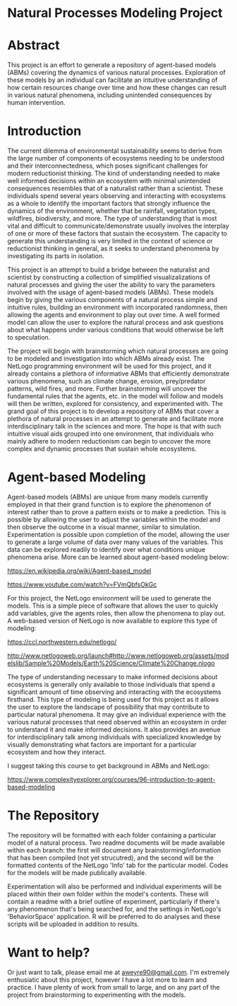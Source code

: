 # Natural Processes Modeling Project

# Abstract

This project is an effort to generate a repository of agent-based models (ABMs) covering the dynamics of various natural processes.  Exploration of these models by an individual can facilitate an intuitive understanding of how certain resources change over time and how these changes can result in various natural phenomena, including unintended consequences by human intervention.

# Introduction

The current dilemma of environmental sustainability seems to derive from the large number of components of ecosystems needing to be understood and their interconnectedness, which poses significant challenges for modern reductionist thinking.  The kind of understanding needed to make well informed decisions within an ecosystem with minimal unintended consequences resembles that of a naturalist rather than a scientist.  These individuals spend several years observing and interacting with ecosystems as a whole to identify the important factors that strongly influence the dynamics of the environment, whether that be rainfall, vegetation types, wildfires, biodiversity, and more.  The type of understanding that is most vital and difficult to communicate/demonstrate usually involves the interplay of one or more of these factors that sustain the ecosystem.  The capacity to generate this understanding is very limited in the context of science or reductionist thinking in general, as it seeks to understand phenomena by investigating its parts in isolation.  

This project is an attempt to build a bridge between the naturalist and scientist by constructing a collection of simplified visualizalizations of natural processes and giving the user the ability to vary the parameters involved with the usage of agent-based models (ABMs).  These models begin by giving the various components of a natural process simple and intuitive rules, building an environment with incorporated randomness, then allowing the agents and environment to play out over time.  A well formed model can allow the user to explore the natural process and ask questions about what happens under various conditions that would otherwise be left to speculation.

The project will begin with brainstorming which natural processes are going to be modeled and investigation into which ABMs already exist.  The NetLogo programming environment will be used for this project, and it already contains a plethora of informative ABMs that efficiently demonstrate various phenomena, such as climate change, erosion, prey/predator patterns, wild fires, and more.  Further brainstorming will uncover the fundamental rules that the agents, etc. in the model will follow and models will then be written, explored for consistency, and experimented with.  The grand goal of this project is to develop a repository of ABMs that cover a plethora of natural processes in an attempt to generate and facilitate more interdisciplinary talk in the sciences and more.  The hope is that with such intuitive visual aids grouped into one environment, that individuals who mainly adhere to modern reductionism can begin to uncover the more complex and dynamic processes that sustain whole ecosystems.

# Agent-based Modeling

Agent-based models (ABMs) are unique from many models currently employed in that their grand function is to explore the phenomenon of interest rather than to prove a pattern exists or to make a prediction.  This is possible by allowing the user to adjust the variables within the model and then observe the outcome in a visual manner, similar to simulation.  Experimentation is possible upon completion of the model, allowing the user to generate a large volume of data over many values of the variables.  This data can be explored readily to identify over what conditions unique phenomena arise.  More can be learned about agent-based modeling below:

https://en.wikipedia.org/wiki/Agent-based_model

https://www.youtube.com/watch?v=FVmQbfsOkGc

For this project, the NetLogo environment will be used to generate the models.  This is a simple piece of software that allows the user to quickly add variables, give the agents roles, then allow the phenomena to play out.  A web-based version of NetLogo is now available to explore this type of modeling:  

https://ccl.northwestern.edu/netlogo/

http://www.netlogoweb.org/launch#http://www.netlogoweb.org/assets/modelslib/Sample%20Models/Earth%20Science/Climate%20Change.nlogo

The type of understanding necessary to make informed decisions about ecosystems is generally only available to those individuals that spend a significant amount of time observing and interacting with the ecosystems firsthand.  This type of modeling is being used for this project as it allows the user to explore the landscape of possibility that may contribute to particular natural phenomena.  It may give an individual experience with the various natural processes that need observed within an ecosystem in order to understand it and make informed decisions.  It also provides an avenue for interdisciplinary talk among individuals with specialized knowledge by visually demonstrating what factors are important for a particular ecosystem and how they interact.

I suggest taking this course to get background in ABMs and NetLogo:

https://www.complexityexplorer.org/courses/96-introduction-to-agent-based-modeling

# The Repository

The repository will be formatted with each folder containing a particular model of a natural process.  Two readme documents will be made available within each branch: the first will document any brainstorming/information that has been compiled (not yet strucutred), and the second will be the formatted contents of the NetLogo 'Info' tab for the particular model.  Codes for the models will be made publically available.

Experimentation will also be performed and individual experiments will be placed within their own folder within the model's contents.  These will contain a readme with a brief outline of experiment, particularly if there's any phenomenon that's being searched for, and the settings in NetLogo's 'BehaviorSpace' application.  R will be preferred to do analyses and these scripts will be uploaded in addition to results.

# Want to help?

Or just want to talk, please email me at aweyre90@gmail.com.  I'm extremely enthusiatic about this project, however I have a lot more to learn and practice.  I have plenty of work from small to large, and on any part of the project from brainstorming to experimenting with the models.
